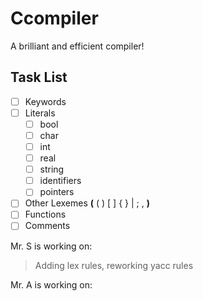 # Ccompiler
A brilliant and efficient compiler!
## Task List
- [ ] Keywords
- [ ] Literals
  - [ ] bool
  - [ ] char
  - [ ] int
  - [ ] real
  - [ ] string
  - [ ] identifiers
  - [ ] pointers
- [ ] Other Lexemes **(** ( ) [ ] { } | ; , **)**
- [ ] Functions
- [ ] Comments

Mr. S is working on:
> Adding lex rules, reworking yacc rules

Mr. A is working on:
>
